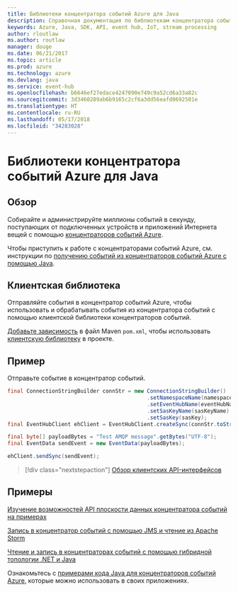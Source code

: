 ```yaml
---
title: Библиотеки концентратора событий Azure для Java
description: Справочная документация по библиотекам концентратора событий для Java
keywords: Azure, Java, SDK, API, event hub, IoT, stream processing
author: rloutlaw
ms.author: routlaw
manager: douge
ms.date: 06/21/2017
ms.topic: article
ms.prod: azure
ms.technology: azure
ms.devlang: java
ms.service: event-hub
ms.openlocfilehash: b6646ef27edace4247090e749c9a52cd6a33a82c
ms.sourcegitcommit: 3d3460289ab6b9165c2cf6a3dd56eafd0692501e
ms.translationtype: HT
ms.contentlocale: ru-RU
ms.lasthandoff: 05/17/2018
ms.locfileid: "34283028"
---
```

# <a name="azure-event-hub-libraries-for-java"></a>Библиотеки концентратора событий Azure для Java

## <a name="overview"></a>Обзор

Собирайте и администрируйте миллионы событий в секунду, поступающих от подключенных устройств и приложений Интернета вещей с помощью [концентраторов событий Azure](/azure/event-hubs/event-hubs-what-is-event-hubs).

Чтобы приступить к работе с концентраторами событий Azure, см. инструкции по [получению событий из концентраторов событий Azure с помощью Java](/azure/event-hubs/event-hubs-java-get-started-receive-eph).


## <a name="client-library"></a>Клиентская библиотека

Отправляйте события в концентратор событий Azure, чтобы использовать и обрабатывать события из концентратора событий с помощью клиентской библиотеки концентраторов событий.

[Добавьте зависимость](https://maven.apache.org/guides/getting-started/index.html#How_do_I_use_external_dependencies) в файл Maven `pom.xml`, чтобы использовать [клиентскую библиотеку](https://mvnrepository.com/artifact/com.microsoft.azure/azure-eventhubs) в проекте.
 

## <a name="example"></a>Пример

Отправьте событие в концентратор событий.

```java
final ConnectionStringBuilder connStr = new ConnectionStringBuilder()
                                            .setNamespaceName(namespaceName)
                                            .setEventHubName(eventHubName)
                                            .setSasKeyName(sasKeyName)
                                            .setSasKey(sasKey);
final EventHubClient ehClient = EventHubClient.createSync(connStr.toString());

final byte[] payloadBytes = "Test AMQP message".getBytes("UTF-8");
final EventData sendEvent = new EventData(payloadBytes);

ehClient.sendSync(sendEvent);
```


> [!div class="nextstepaction"]
> [Обзор клиентских API-интерфейсов](/java/api/overview/azure/eventhubs/client)



## <a name="samples"></a>Примеры

[Изучение возможностей API плоскости данных концентратора событий на примерах][1]

[Запись в концентратор событий с помощью JMS и чтение из Apache Storm][2]

[Чтение и запись в концентраторах событий с помощью гибридной топологии .NET и Java][3] 

[1]: https://github.com/Azure/azure-event-hubs/tree/master/samples/Java
[2]: https://github.com/Azure-Samples/event-hubs-java-storm-sender-jms-receiver
[3]: https://github.com/Azure-Samples/hdinsight-dotnet-java-storm-eventhub

Ознакомьтесь с [примерами кода Java для концентраторов событий Azure](https://azure.microsoft.com/resources/samples/?platform=java&term=event), которые можно использовать в своих приложениях.

